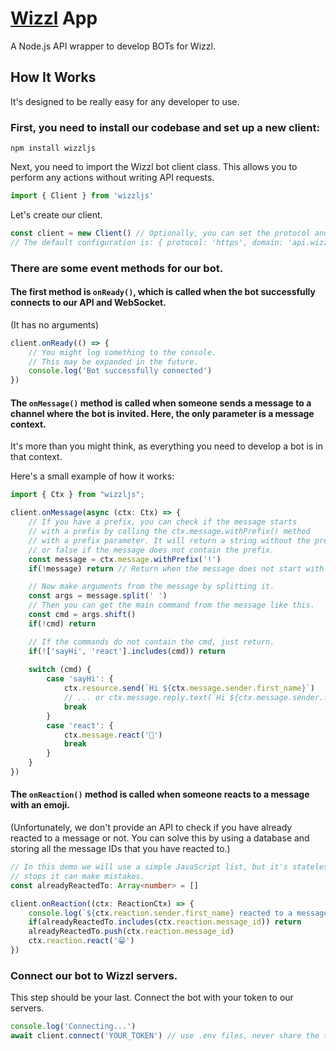 # [Wizzl](https://wizzl.co) App

A Node.js API wrapper to develop BOTs for Wizzl.

## How It Works

It's designed to be really easy for any developer to use.

### First, you need to install our codebase and set up a new client:

```shell
npm install wizzljs
```

Next, you need to import the Wizzl bot client class. This allows you to perform any actions without writing API requests.

```typescript
import { Client } from 'wizzljs'
```

Let's create our client.

```typescript
const client = new Client() // Optionally, you can set the protocol and domain as an object.
// The default configuration is: { protocol: 'https', domain: 'api.wizzl.co' } 
```

### There are some event methods for our bot.

#### The first method is `onReady()`, which is called when the bot successfully connects to our API and WebSocket. 
(It has no arguments)

```typescript
client.onReady(() => {
    // You might log something to the console.
    // This may be expanded in the future.
    console.log('Bot successfully connected')
})
```

#### The `onMessage()` method is called when someone sends a message to a channel where the bot is invited. Here, the only parameter is a message context. 
It's more than you might think, as everything you need to develop a bot is in that context.

Here's a small example of how it works:
```typescript
import { Ctx } from "wizzljs";

client.onMessage(async (ctx: Ctx) => {
    // If you have a prefix, you can check if the message starts
    // with a prefix by calling the ctx.message.withPrefix() method
    // with a prefix parameter. It will return a string without the prefix
    // or false if the message does not contain the prefix.
    const message = ctx.message.withPrefix('!')
    if(!message) return // Return when the message does not start with the prefix

    // Now make arguments from the message by splitting it.
    const args = message.split(' ')
    // Then you can get the main command from the message like this.
    const cmd = args.shift()
    if(!cmd) return

    // If the commands do not contain the cmd, just return.
    if(!['sayHi', 'react'].includes(cmd)) return
    
    switch (cmd) {
        case 'sayHi': {
            ctx.resource.send(`Hi ${ctx.message.sender.first_name}`)
            // ... or ctx.message.reply.text(`Hi ${ctx.message.sender.first_name}`)
            break
        }
        case 'react': {
            ctx.message.react('🚀')
            break
        }
    }
})
```

#### The `onReaction()` method is called when someone reacts to a message with an emoji.
(Unfortunately, we don't provide an API to check if you have already reacted to a message or not. You can solve this by using a database and storing all the message IDs that you have reacted to.)

```typescript
// In this demo we will use a simple JavaScript list, but it's stateless, so when the bot
// stops it can make mistakes.
const alreadyReactedTo: Array<number> = []

client.onReaction((ctx: ReactionCtx) => {
    console.log(`${ctx.reaction.sender.first_name} reacted to a message with ID: ${ctx.reaction.message_id}`)
    if(alreadyReactedTo.includes(ctx.reaction.message_id)) return
    alreadyReactedTo.push(ctx.reaction.message_id)
    ctx.reaction.react('😁')
})
```

### Connect our bot to Wizzl servers.

This step should be your last. Connect the bot with your token to our servers.

```typescript
console.log('Connecting...')
await client.connect('YOUR_TOKEN') // use .env files, never share the token with anyone
```